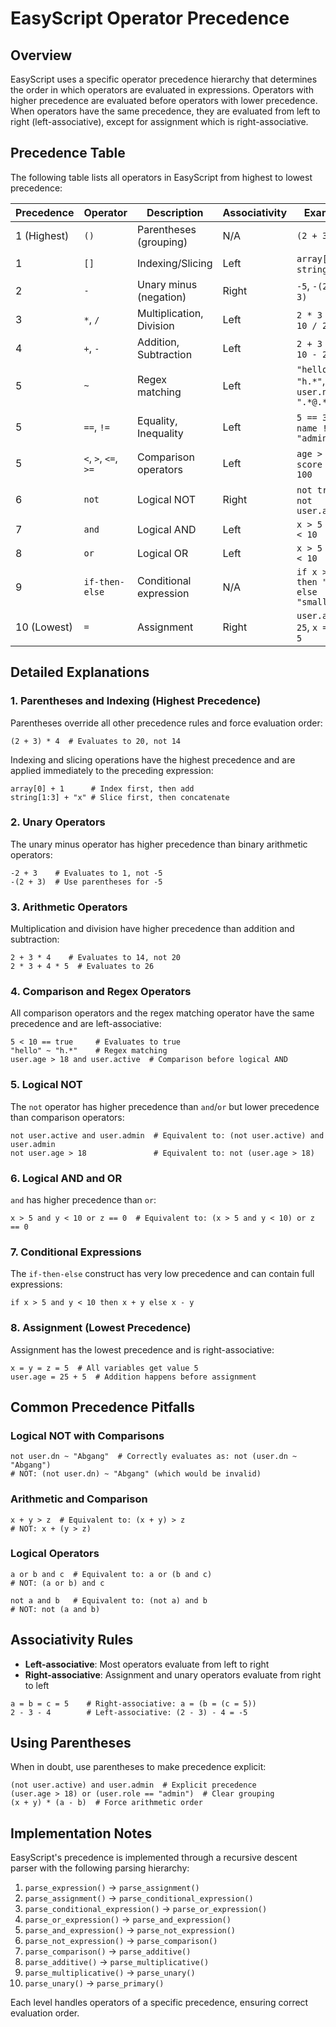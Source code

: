 # EasyScript Operator Precedence

## Overview

EasyScript uses a specific operator precedence hierarchy that determines the order in which operators are evaluated in expressions. Operators with higher precedence are evaluated before operators with lower precedence. When operators have the same precedence, they are evaluated from left to right (left-associative), except for assignment which is right-associative.

## Precedence Table

The following table lists all operators in EasyScript from highest to lowest precedence:

| Precedence | Operator | Description | Associativity | Example |
|------------|----------|-------------|---------------|---------|
| 1 (Highest) | `()` | Parentheses (grouping) | N/A | `(2 + 3) * 4` |
| 1 | `[]` | Indexing/Slicing | Left | `array[0]`, `string[1:3]` |
| 2 | `-` | Unary minus (negation) | Right | `-5`, `-(2 + 3)` |
| 3 | `*`, `/` | Multiplication, Division | Left | `2 * 3 + 4`, `10 / 2 * 5` |
| 4 | `+`, `-` | Addition, Subtraction | Left | `2 + 3 * 4`, `10 - 2 + 1` |
| 5 | `~` | Regex matching | Left | `"hello" ~ "h.*"`, `user.name ~ ".*@.*"` |
| 5 | `==`, `!=` | Equality, Inequality | Left | `5 == 3 + 2`, `name != "admin"` |
| 5 | `<`, `>`, `<=`, `>=` | Comparison operators | Left | `age > 18`, `score <= 100` |
| 6 | `not` | Logical NOT | Right | `not true`, `not user.active` |
| 7 | `and` | Logical AND | Left | `x > 5 and y < 10` |
| 8 | `or` | Logical OR | Left | `x > 5 or y < 10` |
| 9 | `if-then-else` | Conditional expression | N/A | `if x > 5 then "big" else "small"` |
| 10 (Lowest) | `=` | Assignment | Right | `user.age = 25`, `x = y = 5` |

## Detailed Explanations

### 1. Parentheses and Indexing (Highest Precedence)

Parentheses override all other precedence rules and force evaluation order:

```easyscript
(2 + 3) * 4  # Evaluates to 20, not 14
```

Indexing and slicing operations have the highest precedence and are applied immediately to the preceding expression:

```easyscript
array[0] + 1      # Index first, then add
string[1:3] + "x" # Slice first, then concatenate
```

### 2. Unary Operators

The unary minus operator has higher precedence than binary arithmetic operators:

```easyscript
-2 + 3    # Evaluates to 1, not -5
-(2 + 3)  # Use parentheses for -5
```

### 3. Arithmetic Operators

Multiplication and division have higher precedence than addition and subtraction:

```easyscript
2 + 3 * 4    # Evaluates to 14, not 20
2 * 3 + 4 * 5  # Evaluates to 26
```

### 4. Comparison and Regex Operators

All comparison operators and the regex matching operator have the same precedence and are left-associative:

```easyscript
5 < 10 == true     # Evaluates to true
"hello" ~ "h.*"    # Regex matching
user.age > 18 and user.active  # Comparison before logical AND
```

### 5. Logical NOT

The `not` operator has higher precedence than `and`/`or` but lower precedence than comparison operators:

```easyscript
not user.active and user.admin  # Equivalent to: (not user.active) and user.admin
not user.age > 18               # Equivalent to: not (user.age > 18)
```

### 6. Logical AND and OR

`and` has higher precedence than `or`:

```easyscript
x > 5 and y < 10 or z == 0  # Equivalent to: (x > 5 and y < 10) or z == 0
```

### 7. Conditional Expressions

The `if-then-else` construct has very low precedence and can contain full expressions:

```easyscript
if x > 5 and y < 10 then x + y else x - y
```

### 8. Assignment (Lowest Precedence)

Assignment has the lowest precedence and is right-associative:

```easyscript
x = y = z = 5  # All variables get value 5
user.age = 25 + 5  # Addition happens before assignment
```

## Common Precedence Pitfalls

### Logical NOT with Comparisons

```easyscript
not user.dn ~ "Abgang"  # Correctly evaluates as: not (user.dn ~ "Abgang")
# NOT: (not user.dn) ~ "Abgang" (which would be invalid)
```

### Arithmetic and Comparison

```easyscript
x + y > z  # Equivalent to: (x + y) > z
# NOT: x + (y > z)
```

### Logical Operators

```easyscript
a or b and c  # Equivalent to: a or (b and c)
# NOT: (a or b) and c

not a and b   # Equivalent to: (not a) and b
# NOT: not (a and b)
```

## Associativity Rules

- **Left-associative**: Most operators evaluate from left to right
- **Right-associative**: Assignment and unary operators evaluate from right to left

```easyscript
a = b = c = 5    # Right-associative: a = (b = (c = 5))
2 - 3 - 4        # Left-associative: (2 - 3) - 4 = -5
```

## Using Parentheses

When in doubt, use parentheses to make precedence explicit:

```easyscript
(not user.active) and user.admin  # Explicit precedence
(user.age > 18) or (user.role == "admin")  # Clear grouping
(x + y) * (a - b)  # Force arithmetic order
```

## Implementation Notes

EasyScript's precedence is implemented through a recursive descent parser with the following parsing hierarchy:

1. `parse_expression()` → `parse_assignment()`
2. `parse_assignment()` → `parse_conditional_expression()`
3. `parse_conditional_expression()` → `parse_or_expression()`
4. `parse_or_expression()` → `parse_and_expression()`
5. `parse_and_expression()` → `parse_not_expression()`
6. `parse_not_expression()` → `parse_comparison()`
7. `parse_comparison()` → `parse_additive()`
8. `parse_additive()` → `parse_multiplicative()`
9. `parse_multiplicative()` → `parse_unary()`
10. `parse_unary()` → `parse_primary()`

Each level handles operators of a specific precedence, ensuring correct evaluation order.